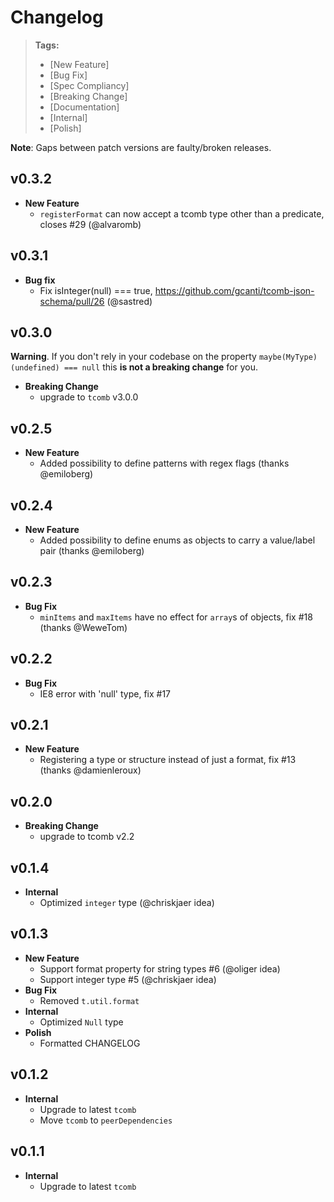 # Changelog

> **Tags:**
> - [New Feature]
> - [Bug Fix]
> - [Spec Compliancy]
> - [Breaking Change]
> - [Documentation]
> - [Internal]
> - [Polish]

**Note**: Gaps between patch versions are faulty/broken releases.

## v0.3.2

- **New Feature**
  - `registerFormat` can now accept a tcomb type other than a predicate, closes #29 (@alvaromb)

## v0.3.1

- **Bug fix**
  - Fix isInteger(null) === true, https://github.com/gcanti/tcomb-json-schema/pull/26 (@sastred)

## v0.3.0

**Warning**. If you don't rely in your codebase on the property `maybe(MyType)(undefined) === null` this **is not a breaking change** for you.

- **Breaking Change**
  - upgrade to `tcomb` v3.0.0

## v0.2.5

- **New Feature**
  - Added possibility to define patterns with regex flags (thanks @emiloberg)

## v0.2.4

- **New Feature**
  - Added possibility to define enums as objects to carry a value/label pair (thanks @emiloberg)

## v0.2.3

- **Bug Fix**
  - `minItems` and `maxItems` have no effect for `array`s of objects, fix #18 (thanks @WeweTom)

## v0.2.2

- **Bug Fix**
  - IE8 error with 'null' type, fix #17

## v0.2.1

- **New Feature**
  - Registering a type or structure instead of just a format, fix #13 (thanks @damienleroux)

## v0.2.0

- **Breaking Change**
  + upgrade to tcomb v2.2

## v0.1.4

- **Internal**
  + Optimized `integer` type (@chriskjaer idea)

## v0.1.3

- **New Feature**
  + Support format property for string types #6 (@oliger idea)
  + Support integer type #5 (@chriskjaer idea)
- **Bug Fix**
  + Removed `t.util.format`
- **Internal**
  + Optimized `Null` type
- **Polish**
  + Formatted CHANGELOG

## v0.1.2

- **Internal**
  + Upgrade to latest `tcomb`
  + Move `tcomb` to `peerDependencies`

## v0.1.1

- **Internal**
  + Upgrade to latest `tcomb`
